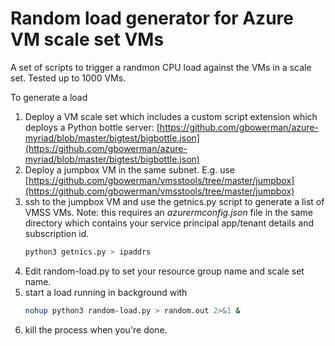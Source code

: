 # Random load generator for Azure VM scale set VMs
A set of scripts to trigger a randmon CPU load against  the VMs in a scale set. Tested up to 1000 VMs.

To generate a load

1. Deploy a VM scale set which includes a custom script extension which deploys a Python bottle server: [https://github.com/gbowerman/azure-myriad/blob/master/bigtest/bigbottle.json](https://github.com/gbowerman/azure-myriad/blob/master/bigtest/bigbottle.json)
2. Deploy a jumpbox VM in the same subnet. E.g. use [https://github.com/gbowerman/vmsstools/tree/master/jumpbox](https://github.com/gbowerman/vmsstools/tree/master/jumpbox)
3. ssh to the jumpbox VM and use the getnics.py script to generate a list of VMSS VMs. Note: this requires an _azurermconfig.json_ file in the same directory which contains your service principal app/tenant details and subscription id.
   ```bash
   python3 getnics.py > ipaddrs
   ```
4. Edit random-load.py to set your resource group name and scale set name.
5. start a load running in background with
   ```bash
   nohup python3 random-load.py > random.out 2>&1 &
   ```
6. kill the process when you're done.
